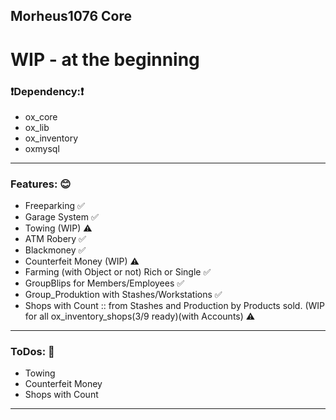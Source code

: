 ## Morheus1076 Core

# WIP - at the beginning

### ❗️Dependency:❗️

- ox_core
- ox_lib
- ox_inventory
- oxmysql

---------------
### Features: 😊

- Freeparking ✅
- Garage System ✅
- Towing (WIP) ⚠️
- ATM Robery ✅
- Blackmoney ✅
- Counterfeit Money (WIP) ⚠️
- Farming (with Object or not) Rich or Single ✅
- GroupBlips for Members/Employees ✅
- Group_Produktion with Stashes/Workstations ✅
- Shops with Count :: from Stashes and Production by Products sold. (WIP for all ox_inventory_shops(3/9 ready)(with Accounts) ⚠️

---------------
### ToDos: 📌

- Towing
- Counterfeit Money
- Shops with Count

---------------
